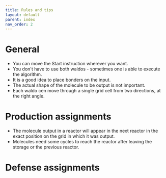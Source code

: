 ```yaml
---
title: Rules and tips
layout: default
parent: index
nav_order: 2
---
```

# General
* You can move the Start instruction wherever you want.
* You don't have to use both waldos - sometimes one is able to execute the algorithm.
* It is a good idea to place bonders on the input.
* The actual shape of the molecule to be output is not important.
* Each waldo cen move through a single grid cell from two directions, at the right angle.
# Production assignments
* The molecule output in a reactor will appear in the next reactor in the exact position on the grid in which it was output.
* Molecules need some cycles to reach the reactor after leaving the storage or the previous reactor.
# Defense assignments